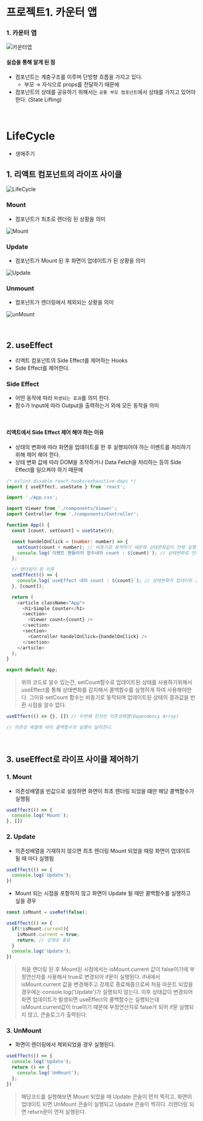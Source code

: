 # 프로젝트1. 카운터 앱

### 1. 카운터 앱

![카운터앱](./images/counter.png)

#### 실습을 통해 알게 된 점

- 컴포넌트는 계층구조를 이루며 단방향 흐름을 가지고 있다.
  - 부모 → 자식으로 props를 전달하기 때문에
- 컴포넌트의 상태를 공유하기 위해서는 `공통 부모 컴포넌트`에서 상태를 가지고 있어야 한다. (State Lifting)

<br/>

# LifeCycle

- 생애주기

## 1. 리액트 컴포넌트의 라이프 사이클

![LifeCycle](./images/life_cycle.png)

### Mount

- 컴포넌트가 최초로 렌더링 된 상황을 의미

![Mount](./images/mount.png)

### Update

- 컴포넌트가 Mount 된 후 화면이 업데이트가 된 상황을 의미

![Update](./images/update.png)

### Unmount

- 컴포넌트가 렌더링에서 제외되는 상황을 의미

![unMount](./images/unmount.png)

<br/>

## 2. useEffect

- 리액트 컴포넌트의 Side Effect를 제어하는 Hooks
- Side Effect를 제어한다.

### Side Effect

- 어떤 동작에 따라 `파생되는 효과`를 의미 한다.
- 함수가 Input에 따라 Output을 출력하는거 외에 모든 동작을 의미

<br/>

#### 리액트에서 Side Effect 제어 해야 하는 이유

- 상태의 변화에 따라 화면을 업데이트를 한 후 실행되어야 하는 이벤트를 처리하기 위해 제어 해야 한다.
- 상태 변화 값에 따라 DOM을 조작하거나 Data Fetch을 처리하는 등의 Side Effect를 일으켜야 하기 때문에

```javascript
/* eslint-disable react-hooks/exhaustive-deps */
import { useEffect, useState } from 'react';

import './App.css';

import Viewer from './components/Viewer';
import Controller from './components/Controller';

function App() {
  const [count, setCount] = useState(0);

  const handelOnClick = (number: number) => {
    setCount(count + number); // 비동기로 동작하기 때문에 상태변화값이 언제 실행 될지 파악 어려움
    console.log(`이벤트 핸들러의 함수내의 count : ${count}`); // 상태변화로 인해 업데이트 된 이전의 값 
  };

  // 랜더링이 된 이후 
  useEffect(() => {
    console.log(`useEffect 내의 count : ${count}`); // 상태변화의 업데이트 값을 확인할 수 있다. 
  }, [count]);

  return (
    <article className="App">
      <h1>Simple Counter</h1>
      <section>
        <Viewer count={count} />
      </section>
      <section>
        <Controller handelOnClick={handelOnClick} />
      </section>
    </article>
  );
}

export default App;

```

> 위의 코드로 알수 있는건, setCount함수로 업데이트된 상태를 사용하기위해서 useEffect를 통해 상태변화를 감지해서 콜백함수를 실행하게 하여 사용해야한다. 그이유 setCount 함수는 비동기로 동작되며 업데이트된 상태의 결과값을 반환 시점을 알수 없다.

```javascript
useEffect(() => {}, []) // 두번째 인자인 의존성배열(Dependency Array)

// 의존성 배열에 따라 콜백함수의 실행이 달라진다. 
```

<br/>

## 3. useEffect로 라이프 사이클 제어하기

### 1. Mount

- 의존성배열을 빈값으로 설정하면 화면이 최초 렌더링 되었을 떄만 해당 콜백함수가 실행됨

```javascript
useEffect(() => {
  console.log('Mount'); 
}, [])  
```

### 2. Update

- 의존성배열을 기재하지 않으면 최초 렌더링 Mount 되었을 때랑 화면이 업데이트 될 때 마다 실행됨

```javascript
useEffect(() => {
  console.log('Update'); 
}) 
```

- Mount 되는 시점을 포함하지 않고 화면이 Update 될 때만 콜백함수를 실행하고 싶을 경우

```javascript
const isMount = useRef(false); 

useEffect(() => {
  if(!isMount.current){
    isMount.current = true; 
    return; // 강제로 종료 
  }
  console.log('Update'); 
}) 
```

> 처음 랜더링 된 후 Mount된 시점에서는 isMount.current 값이 false이기에 부정연산자를 사용해서 true로 변경되어 if문이 실행된다. if내에서 isMount.current 값을 변경해주고 강제로 종료해줌으로써 처음 마운트 되었을 경우에는 console.log('Update')가 실행되지 않는다. 이후 상태값이 변경되어 화면 업데이트가 발생되면 useEffect의 콜백함수는 실행되는데 isMount.current값이 true이기 때문에 부정연산자로 false가 되어 if문 실행되지 않고, 콘솔로그가 출력된다.

### 3. UnMount

- 화면이 렌더링에서 제외되었을 경우 실행된다.

```javascript
useEffect(() => {
  console.log('Update'); 
  return () => {
    console.log('UnMount');
  }; 
}) 
```

> 해당코드를 실행해보면 Mount 되었을 때 Update 콘솔이 먼저 찍히고, 화면이 업데이트 되면 UnMount 콘솔이 실행되고 Update 콘솔이 찍히다. 리렌더링 되면
return문이 먼저 실행된다.
